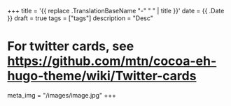 +++
title = '{{ replace .TranslationBaseName "-" " " | title }}'
date = {{ .Date }}
draft = true
tags = ["tags"]
description = "Desc"

# For twitter cards, see https://github.com/mtn/cocoa-eh-hugo-theme/wiki/Twitter-cards
meta_img = "/images/image.jpg"
+++
